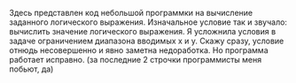 Здесь представлен код небольшой программки на вычисление заданного логического выражения. 
Изначальное условие так и звучало: вычислить значение логического выражения.
Я усложнила условия в задаче ограничением диапазона вводимых х и у. 
Скажу сразу, условие отнюдь несовершенно и явно заметна недоработка.
Но программа работает исправно. (за последние 2 строчки программисты меня побьют, да)
